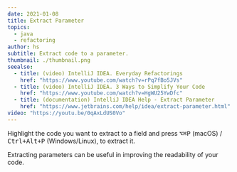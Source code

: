 ```yaml
---
date: 2021-01-08
title: Extract Parameter
topics:
  - java
  - refactoring
author: hs
subtitle: Extract code to a parameter.
thumbnail: ./thumbnail.png
seealso:
  - title: (video) IntelliJ IDEA. Everyday Refactorings
    href: "https://www.youtube.com/watch?v=rPq7fBo5JVs"
  - title: (video) IntelliJ IDEA. 3 Ways to Simplify Your Code
    href: "https://www.youtube.com/watch?v=HgWU25YwDfc"
  - title: (documentation) IntelliJ IDEA Help - Extract Parameter
    href: "https://www.jetbrains.com/help/idea/extract-parameter.html"
video: "https://youtu.be/0qAxLdUS0Vo"
---
```


Highlight the code you want to extract to a field and press <kbd>⌥⌘P</kbd> (macOS) / <kbd>Ctrl+Alt+P</kbd> (Windows/Linux), to extract it.

Extracting parameters can be useful in improving the readability of your code.
